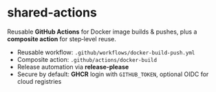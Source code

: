 # shared-actions

Reusable **GitHub Actions** for Docker image builds & pushes, plus a **composite action** for step‑level reuse.

- Reusable workflow: `.github/workflows/docker-build-push.yml`
- Composite action: `.github/actions/docker-build`
- Release automation via **release‑please**
- Secure by default: **GHCR** login with `GITHUB_TOKEN`, optional OIDC for cloud registries
